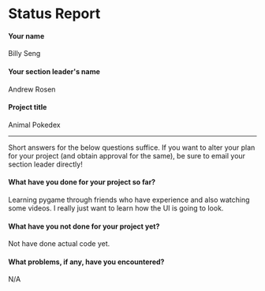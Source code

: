 # Status Report

#### Your name

Billy Seng

#### Your section leader's name

Andrew Rosen

#### Project title

Animal Pokedex

***

Short answers for the below questions suffice. If you want to alter your plan for your project (and obtain approval for the same), be sure to email your section leader directly!

#### What have you done for your project so far?

Learning pygame through friends who have experience and also watching some videos. I really just want to learn how the UI is going to look.

#### What have you not done for your project yet?

Not have done actual code yet.

#### What problems, if any, have you encountered?

N/A

